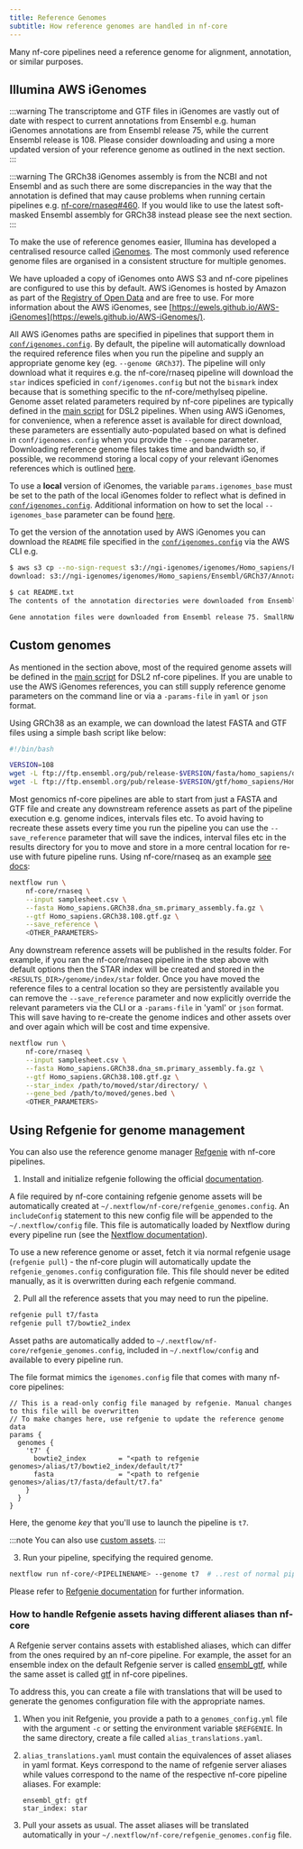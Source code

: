```yaml
---
title: Reference Genomes
subtitle: How reference genomes are handled in nf-core
---
```


Many nf-core pipelines need a reference genome for alignment, annotation, or similar purposes.

## Illumina AWS iGenomes

:::warning
The transcriptome and GTF files in iGenomes are vastly out of date with respect to current annotations from Ensembl e.g. human iGenomes annotations are from Ensembl release 75, while the current Ensembl release is 108. Please consider downloading and using a more updated version of your reference genome as outlined in the next section.
:::

:::warning
The GRCh38 iGenomes assembly is from the NCBI and not Ensembl and as such there are some discrepancies in the way that the annotation is defined that may cause problems when running certain pipelines e.g. [nf-core/rnaseq#460](https://github.com/nf-core/rnaseq/issues/460). If you would like to use the latest soft-masked Ensembl assembly for GRCh38 instead please see the next section.
:::

To make the use of reference genomes easier, Illumina has developed a centralised resource called [iGenomes](https://support.illumina.com/sequencing/sequencing_software/igenome.html).
The most commonly used reference genome files are organised in a consistent structure for multiple genomes.

We have uploaded a copy of iGenomes onto AWS S3 and nf-core pipelines are configured to use this by default.
AWS iGenomes is hosted by Amazon as part of the [Registry of Open Data](https://registry.opendata.aws/aws-igenomes/) and are free to use. For more information about the AWS iGenomes, see [https://ewels.github.io/AWS-iGenomes](https://ewels.github.io/AWS-iGenomes/).

All AWS iGenomes paths are specified in pipelines that support them in [`conf/igenomes.config`](https://github.com/nf-core/rnaseq/blob/e049f51f0214b2aef7624b9dd496a404a7c34d14/conf/igenomes.config#L14-L26). By default, the pipeline will automatically download the required reference files when you run the pipeline and supply an appropriate genome key (eg. `--genome GRCh37`). The pipeline will only download what it requires e.g. the nf-core/rnaseq pipeline will download the `star` indices speficied in `conf/igenomes.config` but not the `bismark` index because that is something specific to the nf-core/methylseq pipeline. Genome asset related parameters required by nf-core pipelines are typically defined in the [main script](https://github.com/nf-core/rnaseq/blob/e049f51f0214b2aef7624b9dd496a404a7c34d14/main.nf#L20-L28) for DSL2 pipelines. When using AWS iGenomes, for convenience, when a reference asset is available for direct download, these parameters are essentially auto-populated based on what is defined in `conf/igenomes.config` when you provide the `--genome` parameter. Downloading reference genome files takes time and bandwidth so, if possible, we recommend storing a local copy of your relevant iGenomes references which is outlined [here](https://ewels.github.io/AWS-iGenomes/).

To use a **local** version of iGenomes, the variable `params.igenomes_base` must be set to the path of the local iGenomes folder to reflect what is defined in [`conf/igenomes.config`](https://github.com/nf-core/rnaseq/blob/e049f51f0214b2aef7624b9dd496a404a7c34d14/conf/igenomes.config#L14-L26). Additional information on how to set the local `--igenomes_base` parameter can be found [here](/docs/usage/troubleshooting#using-a-local-version-of-igenomes).

To get the version of the annotation used by AWS iGenomes you can download the `README` file specified in the [`conf/igenomes.config`](https://github.com/nf-core/rnaseq/blob/e049f51f0214b2aef7624b9dd496a404a7c34d14/conf/igenomes.config#L22) via the AWS CLI e.g.

```bash
$ aws s3 cp --no-sign-request s3://ngi-igenomes/igenomes/Homo_sapiens/Ensembl/GRCh37/Annotation/README.txt .
download: s3://ngi-igenomes/igenomes/Homo_sapiens/Ensembl/GRCh37/Annotation/README.txt to ./README.txt

$ cat README.txt
The contents of the annotation directories were downloaded from Ensembl on: July 17, 2015.

Gene annotation files were downloaded from Ensembl release 75. SmallRNA annotation files were downloaded from miRBase release 21.
```

## Custom genomes

As mentioned in the section above, most of the required genome assets will be defined in the [main script](https://github.com/nf-core/rnaseq/blob/e049f51f0214b2aef7624b9dd496a404a7c34d14/main.nf#L20-L28) for DSL2 nf-core pipelines. If you are unable to use the AWS iGenomes references, you can still supply reference genome parameters on the command line or via a `-params-file` in `yaml` or `json` format.

Using GRCh38 as an example, we can download the latest FASTA and GTF files using a simple bash script like below:

```bash
#!/bin/bash

VERSION=108
wget -L ftp://ftp.ensembl.org/pub/release-$VERSION/fasta/homo_sapiens/dna/Homo_sapiens.GRCh38.dna_sm.primary_assembly.fa.gz
wget -L ftp://ftp.ensembl.org/pub/release-$VERSION/gtf/homo_sapiens/Homo_sapiens.GRCh38.$VERSION.gtf.gz
```

Most genomics nf-core pipelines are able to start from just a FASTA and GTF file and create any downstream reference assets as part of the pipeline execution e.g. genome indices, intervals files etc. To avoid having to recreate these assets every time you run the pipeline you can use the `--save_reference` parameter that will save the indices, interval files etc in the results directory for you to move and store in a more central location for re-use with future pipeline runs. Using nf-core/rnaseq as an example [see docs](https://nf-co.re/rnaseq/output#reference-genome-files):

```bash
nextflow run \
    nf-core/rnaseq \
    --input samplesheet.csv \
    --fasta Homo_sapiens.GRCh38.dna_sm.primary_assembly.fa.gz \
    --gtf Homo_sapiens.GRCh38.108.gtf.gz \
    --save_reference \
    <OTHER_PARAMETERS>
```

Any downstream reference assets will be published in the results folder. For example, if you ran the nf-core/rnaseq pipeline in the step above with default options then the STAR index will be created and stored in the `<RESULTS_DIR>/genome/index/star` folder. Once you have moved the reference files to a central location so they are persistently available you can remove the `--save_reference` parameter and now explicitly override the relevant parameters via the CLI or a `-params-file` in 'yaml' or `json` format. This will save having to re-create the genome indices and other assets over and over again which will be cost and time expensive.

```bash
nextflow run \
    nf-core/rnaseq \
    --input samplesheet.csv \
    --fasta Homo_sapiens.GRCh38.dna_sm.primary_assembly.fa.gz \
    --gtf Homo_sapiens.GRCh38.108.gtf.gz \
    --star_index /path/to/moved/star/directory/ \
    --gene_bed /path/to/moved/genes.bed \
    <OTHER_PARAMETERS>
```

## Using Refgenie for genome management

You can also use the reference genome manager [Refgenie](http://refgenie.databio.org/en/latest/overview/) with nf-core pipelines.

1. Install and initialize refgenie following the official [documentation](http://refgenie.databio.org/en/latest/install/).

A file required by nf-core containing refgenie genome assets will be automatically created at `~/.nextflow/nf-core/refgenie_genomes.config`. An `includeConfig` statement to this new config file will be appended to the `~/.nextflow/config` file. This file is automatically loaded by Nextflow during every pipeline run (see the [Nextflow documentation](https://nextflow.io/docs/latest/config.html)).

To use a new reference genome or asset, fetch it via normal refgenie usage (`refgenie pull`) - the nf-core plugin will automatically update the `refgenie_genomes.config` configuration file.
This file should never be edited manually, as it is overwritten during each refgenie command.

2. Pull all the reference assets that you may need to run the pipeline.

```bash
refgenie pull t7/fasta
refgenie pull t7/bowtie2_index
```

Asset paths are automatically added to `~/.nextflow/nf-core/refgenie_genomes.config`, included in `~/.nextflow/config` and available to every pipeline run.

The file format mimics the `igenomes.config` file that comes with many nf-core pipelines:

```nextflow
// This is a read-only config file managed by refgenie. Manual changes to this file will be overwritten
// To make changes here, use refgenie to update the reference genome data
params {
  genomes {
    't7' {
      bowtie2_index        = "<path to refgenie genomes>/alias/t7/bowtie2_index/default/t7"
      fasta                = "<path to refgenie genomes>/alias/t7/fasta/default/t7.fa"
    }
  }
}
```

Here, the genome _key_ that you'll use to launch the pipeline is `t7`.

:::note
You can also use [custom assets](http://refgenie.databio.org/en/latest/custom_assets/).
:::

3. Run your pipeline, specifying the required genome.

```bash
nextflow run nf-core/<PIPELINENAME> --genome t7  # ..rest of normal pipeline flags..
```

Please refer to [Refgenie documentation](http://refgenie.databio.org/en/latest/) for further information.

### How to handle Refgenie assets having different aliases than nf-core

A Refgenie server contains assets with established aliases, which can differ from the ones required by an nf-core pipeline.
For example, the asset for an ensemble index on the default Refgenie server is called [ensembl_gtf](http://refgenomes.databio.org/v3/assets/splash/2230c535660fb4774114bfa966a62f823fdb6d21acf138d4/ensembl_gtf?tag=default), while the same asset is called [gtf](https://github.com/nf-core/tools/blob/master/nf_core/pipeline-template/conf/igenomes.config#L33) in nf-core pipelines.

To address this, you can create a file with translations that will be used to generate the genomes configuration file with the appropriate names.

1. When you init Refgenie, you provide a path to a `genomes_config.yml` file with the argument `-c` or setting the environment variable `$REFGENIE`.
   In the same directory, create a file called `alias_translations.yaml`.

2. `alias_translations.yaml` must contain the equivalences of asset aliases in yaml format.
   Keys correspond to the name of refgenie server aliases while values correspond to the name of the respective nf-core pipeline aliases.
   For example:

   ```
   ensembl_gtf: gtf
   star_index: star
   ```

3. Pull your assets as usual. The asset aliases will be translated automatically in your `~/.nextflow/nf-core/refgenie_genomes.config` file.
